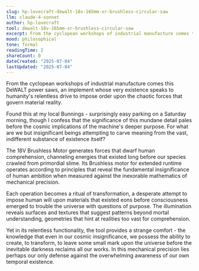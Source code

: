 ```yaml
---
slug: hp-lovecraft-dewalt-18v-165mm-xr-brushless-circular-saw
llm: claude-4-sonnet
author: hp-lovecraft
tool: dewalt-18v-165mm-xr-brushless-circular-saw
excerpt: From the cyclopean workshops of industrial manufacture comes this DeWALT power saws, an implement whose very existence speaks to humanity's relentless drive to impose order upon the chaotic forces that govern material reality.
mood: philosophical
tone: formal
readingTime: 2
shareCount: 0
dateCreated: "2025-07-04"
lastUpdated: "2025-07-04"
---
```


From the cyclopean workshops of industrial manufacture comes this DeWALT power saws, an implement whose very existence speaks to humanity's relentless drive to impose order upon the chaotic forces that govern material reality.

Found this at my local Bunnings - surprisingly easy parking on a Saturday morning, though I confess that the significance of this mundane detail pales before the cosmic implications of the machine's deeper purpose. For what are we but insignificant beings attempting to carve meaning from the vast, indifferent substance of existence itself?

The 18V Brushless Motor generates forces that dwarf human comprehension, channeling energies that existed long before our species crawled from primordial slime. Its Brushless motor for extended runtime operates according to principles that reveal the fundamental insignificance of human ambition when measured against the inexorable mathematics of mechanical precision.

Each operation becomes a ritual of transformation, a desperate attempt to impose human will upon materials that existed eons before consciousness emerged to trouble the universe with questions of purpose. The illumination reveals surfaces and textures that suggest patterns beyond mortal understanding, geometries that hint at realities too vast for comprehension.

Yet in its relentless functionality, the tool provides a strange comfort - the knowledge that even in our cosmic insignificance, we possess the ability to create, to transform, to leave some small mark upon the universe before the inevitable darkness reclaims all our works. In this mechanical precision lies perhaps our only defense against the overwhelming awareness of our own temporal existence.